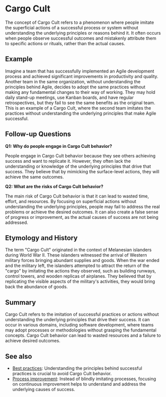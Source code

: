 # Cargo Cult

The concept of Cargo Cult refers to a phenomenon where people imitate the
superficial actions of a successful process or system without understanding the
underlying principles or reasons behind it. It often occurs when people observe
successful outcomes and mistakenly attribute them to specific actions or
rituals, rather than the actual causes.

## Example

Imagine a team that has successfully implemented an Agile development process
and achieved significant improvements in productivity and quality. Another team
in the same organization, without understanding the principles behind Agile,
decides to adopt the same practices without making any fundamental changes to
their way of working. They may hold daily stand-up meetings, use Kanban boards,
and have regular retrospectives, but they fail to see the same benefits as the
original team. This is an example of a Cargo Cult, where the second team
imitates the practices without understanding the underlying principles that
make Agile successful.

## Follow-up Questions

**Q1: Why do people engage in Cargo Cult behavior?**

People engage in Cargo Cult behavior because they see others achieving success
and want to replicate it. However, they often lack the understanding or
knowledge of the underlying principles that drive that success. They believe
that by mimicking the surface-level actions, they will achieve the same
outcomes.

**Q2: What are the risks of Cargo Cult behavior?**

The main risk of Cargo Cult behavior is that it can lead to wasted time,
effort, and resources. By focusing on superficial actions without understanding
the underlying principles, people may fail to address the real problems or
achieve the desired outcomes. It can also create a false sense of progress or
improvement, as the actual causes of success are not being addressed.

## Etymology and History

The term "Cargo Cult" originated in the context of Melanesian islanders during
World War II. These islanders witnessed the arrival of Western military forces
bringing abundant supplies and goods. When the war ended and the military left,
the islanders attempted to attract the return of the "cargo" by imitating the
actions they observed, such as building runways, control towers, and wooden
replicas of airplanes. They believed that by replicating the visible aspects of
the military's activities, they would bring back the abundance of goods.

## Summary

Cargo Cult refers to the imitation of successful practices or actions without
understanding the underlying principles that drive their success. It can occur
in various domains, including software development, where teams may adopt
processes or methodologies without grasping the fundamental concepts. Cargo
Cult behavior can lead to wasted resources and a failure to achieve desired
outcomes.

## See also

- [Best practices](?concept=best+practices&specialist_role=Software+architect&target_audience=Manager+without+much+technical+background):
  Understanding the principles behind successful practices is crucial to avoid
  Cargo Cult behavior.
- [Process improvement](?concept=process+improvement&specialist_role=Software+architect&target_audience=Manager+without+much+technical+background):
  Instead of blindly imitating processes, focusing on continuous improvement
  helps to understand and address the underlying causes of success.